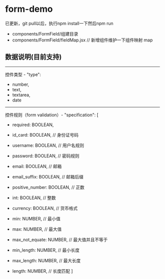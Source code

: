 # form-demo

已更新，git pull以后，执行npm install一下然后npm run

- components/FormField/组建目录
- components/FormField/fieldMap.jsx  // 新增组件维护一下组件映射 map


## 数据说明(目前支持)

------------------------------------------------
控件类型 - "type":
 *  number,
 *  text,
 *  textarea,
 *  date

------------------------------------------------
控件规则（form validation）- "specification":
[
  * required: BOOLEAN,
  * id_card: BOOLEAN,         // 身份证号码
  * username: BOOLEAN,        // 用户名规则
  * password: BOOLEAN,        // 密码规则
  * email: BOOLEAN,           // 邮箱
  * email_suffix: BOOLEAN,    // 邮箱后缀
  * positive_number: BOOLEAN, // 正数
  * int: BOOLEAN,             // 整数
  * currency: BOOLEAN,        // 货币格式

  * min: NUMBER,              // 最小值
  * max: NUMBER,              // 最大值
  * max_not_equate: NUMBER,   // 最大值并且不等于
  * min_length: NUMBER,       // 最小长度
  * max_length: NUMBER,       // 最大长度
  * length: NUMBER,           // 长度匹配
]

